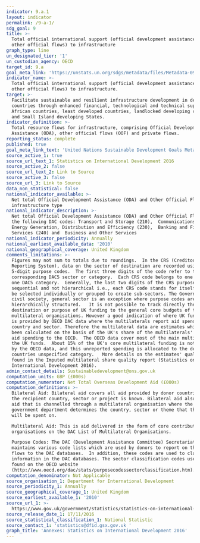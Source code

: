 ```yaml
---
indicator: 9.a.1
layout: indicator
permalink: /9-a-1/
sdg_goal: 9
title: >-
  Total official international support (official development assistance plus
  other official flows) to infrastructure
graph_type: line
un_designated_tier: '1'
un_custodian_agency: OECD
target_id: 9.a
goal_meta_link: 'https://unstats.un.org/sdgs/metadata/files/Metadata-09-0A-01.pdf '
indicator_name: >-
  Total official international support (official development assistance plus
  other official flows) to infrastructure.
target: >-
  Facilitate sustainable and resilient infrastructure development in developing
  countries through enhanced financial, technological and technical support to
  African countries, least developed countries, landlocked developing countries
  and Small Island developing States.
indicator_definition: >-
  Total resource flows for infrastructure, comprising Official Development
  Assistance (ODA), other official flows (OOF) and private flows.
reporting_status: complete
published: true
goal_meta_link_text: 'United Nations Sustainable Development Goals Metadata: 9.a.1'
source_active_1: true
source_url_text_1: Statistics on International Development 2016
source_active_2: false
source_url_text_2: Link to Source
source_active_3: false
source_url_3: Link to Source
data_non_statistical: false
national_indicator_available: >-
  Net total Official Development Assistance (ODA) and Other Official Flows, by
  infrastructure type
national_indicator_description: >-
  Net total Official Development Assistance (ODA) and Other Official Flows under
  the following DAC codes: Transport and Storage (210),  Communications (220), 
  Energy Generation, Distribution and Efficiency (230),  Banking and Financial
  Services (240) and  Business and Other Services
national_indicator_periodicity: Annually
national_earliest_available_data: '2010'
national_geographical_coverage: United Kingdom
comments_limitations: >-
  Figures may not sum to totals due to roundings.  In the CRS (Creditor
  Reporting System), data on the sector of destination are recorded using
  5-digit purpose codes.  The first three digits of the code refer to the
  corresponding DAC5 sector or category.  Each CRS code belongs to one and only
  one DAC5 category.  Generally, the last two digits of the CRS purpose code are
  sequential and not hierarchical i.e., each CRS code stands for itself and can
  be selected individually or grouped to create sub-sectors. The Governance and
  civil society, general sector is an exception where purpose codes are
  hierarchically structured.   It is not possible to track directly the
  destination or purpose of UK funding to the general core budgets of the
  multilateral organisations. However a good indication of where UK funding goes
  is provided by OECD DAC data where the multilaterals report aid spend by
  country and sector. Therefore the multilateral data are estimates which have
  been calculated on the basis of the UK's share of the multilaterals' reported
  aid spending to the OECD.  The OECD data cover most of the main multilaterals
  the UK funds.  About 15% of the UK's core multilateral funding is not covered
  by the OECD data, and this unreported spending is allocated to the developing
  countries unspecified category.   More details on the estimates' quality are
  found in the Imputed multilateral share quality report (Statistics on
  International Development 2016).
admin_contact_details: Sustainabledevelopment@ons.gov.uk
computation_units: GBP (£000s)
computation_numerator: Net Total Overseas Development Aid (£000s)
computation_definitions: >-
  Bilateral Aid: Bilateral aid covers all aid provided by donor countries when
  the recipient country, sector or project is known. Bilateral aid also includes
  aid that is channelled through a multilateral organisation where the
  government department determines the country, sector or theme that the funds
  will be spent on.

  Multilateral Aid: This is aid delivered in the form of core contributions to
  organisations on the DAC List of Multilateral Organisations.

  Purpose Codes: The DAC (Development Assistance Committee) Secretariat
  maintains various code lists which are used by donors to report on their aid
  flows to the DAC databases.  In addition, these codes are used to classify
  information in the DAC databases. The sector classification codes used can be
  found on the OECD website
  (http://www.oecd.org/dac/stats/purposecodessectorclassification.htm).
computation_denominator: Not Applicable
source_organisation_1: Department for International Development
source_periodicity_1: Annually
source_geographical_coverage_1: United Kingdom
source_earliest_available_1: '2010'
source_url_1: >-
  https://www.gov.uk/government/statistics/statistics-on-international-development-2016 
source_release_date_1: 17/11/2016
source_statistical_classification_1: National Statistic
source_contact_1: 'statistics@dfid.gsx.gov.uk '
graph_title: 'Annexes: Statistics on International Development 2016'
---
```


